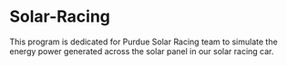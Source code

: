 # Solar-Racing

This program is dedicated for Purdue Solar Racing team to simulate the energy power generated across the solar panel in our solar racing car.
